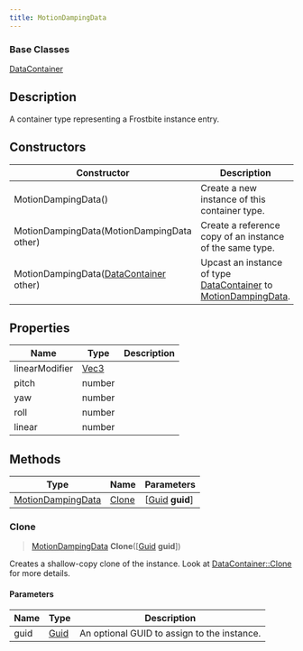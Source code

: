 ```yaml
---
title: MotionDampingData
---
```

### Base Classes

[DataContainer](/vext/ref/shared/class/datacontainer)

## Description

A container type representing a Frostbite instance entry.

## Constructors

| Constructor                                                                  | Description                                                                                                               |
| ---------------------------------------------------------------------------- | ------------------------------------------------------------------------------------------------------------------------- |
| MotionDampingData()                                                          | Create a new instance of this container type.                                                                             |
| MotionDampingData(MotionDampingData other)                                   | Create a reference copy of an instance of the same type.                                                                  |
| MotionDampingData([DataContainer](/vext/ref/shared/class/datacontainer) other) | Upcast an instance of type [DataContainer](/vext/ref/shared/class/datacontainer) to [MotionDampingData](MotionDampingData). |

## Properties

| Name           | Type                              | Description |
| -------------- | --------------------------------- | ----------- |
| linearModifier | [Vec3](/vext/ref/shared/class/Vec3) |             |
| pitch          | number                            |             |
| yaw            | number                            |             |
| roll           | number                            |             |
| linear         | number                            |             |

## Methods

| Type                                   | Name            | Parameters                                     |
| -------------------------------------- | --------------- | ---------------------------------------------- |
| [MotionDampingData](MotionDampingData) | [Clone](#clone) | \[[Guid](/vext/ref/shared/class/guid) **guid**\] |

### Clone

> [MotionDampingData](MotionDampingData) **Clone**(\[[Guid](/vext/ref/shared/class/guid) **guid**\])

Creates a shallow-copy clone of the instance. Look at [DataContainer::Clone](/vext/ref/shared/class/datacontainer#clone) for more details.

#### Parameters

| Name | Type         | Description                                 |
| ---- | ------------ | ------------------------------------------- |
| guid | [Guid](Guid) | An optional GUID to assign to the instance. |
